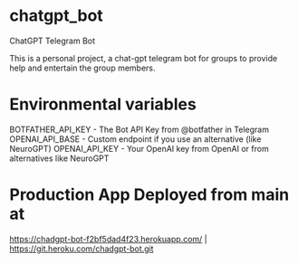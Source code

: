 # chatgpt_bot
ChatGPT Telegram Bot

This is a personal project, a chat-gpt telegram bot for groups to provide help and entertain the group members. 

# Environmental variables

BOTFATHER_API_KEY - The Bot API Key from @botfather in Telegram
OPENAI_API_BASE - Custom endpoint if you use an alternative (like NeuroGPT)
OPENAI_API_KEY - Your OpenAI key from OpenAI or from alternatives like NeuroGPT

# Production App Deployed from main at

https://chadgpt-bot-f2bf5dad4f23.herokuapp.com/ | https://git.heroku.com/chadgpt-bot.git